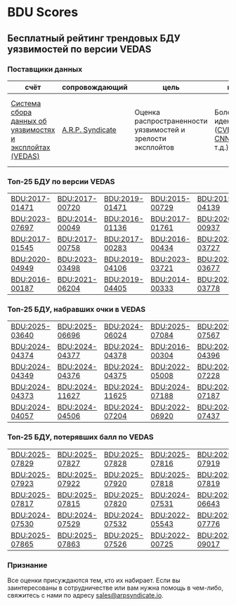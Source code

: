 
# BDU Scores
## Бесплатный рейтинг трендовых БДУ уязвимостей по версии VEDAS

### Поставщики данных
| счёт | cопровождающий | цель | покрытие | определение | частота |
| ----- | ---------- | ------- | -------- | ----------- | --------- |
| [Система сбора данных об уязвимостях и эксплойтах (VEDAS)](https://vedas.arpsyndicate.io) | [A.R.P. Syndicate](https://www.arpsyndicate.io) | Оценка распространенности уязвимостей и зрелости эксплойтов | Более 50 идентификаторов ([CVE](https://github.com/ARPSyndicate/cve-scores), [EUVD](https://github.com/ARPSyndicate/euvd-scores), [CNNVD](https://github.com/ARPSyndicate/cnnvd-scores), [BDU](https://github.com/ARPSyndicate/bdu-scores) и т.д.) | Аналитические данные с открытым исходным кодом (OSINT), полученные от [Exploit Observer](https://www.exploit.observer) | 6-8 часов |



<h3>Топ-25 БДУ по версии VEDAS</h3>

<table>
  <tr>
    <td><a href='https://vedas.arpsyndicate.io/?vuln=BDU:2017-01471'>BDU:2017-01471</a></td>
    <td><a href='https://vedas.arpsyndicate.io/?vuln=BDU:2017-00720'>BDU:2017-00720</a></td>
    <td><a href='https://vedas.arpsyndicate.io/?vuln=BDU:2019-01471'>BDU:2019-01471</a></td>
    <td><a href='https://vedas.arpsyndicate.io/?vuln=BDU:2015-00729'>BDU:2015-00729</a></td>
    <td><a href='https://vedas.arpsyndicate.io/?vuln=BDU:2015-04139'>BDU:2015-04139</a></td>
  </tr>
  <tr>
    <td><a href='https://vedas.arpsyndicate.io/?vuln=BDU:2023-07697'>BDU:2023-07697</a></td>
    <td><a href='https://vedas.arpsyndicate.io/?vuln=BDU:2014-00049'>BDU:2014-00049</a></td>
    <td><a href='https://vedas.arpsyndicate.io/?vuln=BDU:2016-01136'>BDU:2016-01136</a></td>
    <td><a href='https://vedas.arpsyndicate.io/?vuln=BDU:2017-01761'>BDU:2017-01761</a></td>
    <td><a href='https://vedas.arpsyndicate.io/?vuln=BDU:2020-00937'>BDU:2020-00937</a></td>
  </tr>
  <tr>
    <td><a href='https://vedas.arpsyndicate.io/?vuln=BDU:2017-01545'>BDU:2017-01545</a></td>
    <td><a href='https://vedas.arpsyndicate.io/?vuln=BDU:2017-00758'>BDU:2017-00758</a></td>
    <td><a href='https://vedas.arpsyndicate.io/?vuln=BDU:2017-00283'>BDU:2017-00283</a></td>
    <td><a href='https://vedas.arpsyndicate.io/?vuln=BDU:2016-00434'>BDU:2016-00434</a></td>
    <td><a href='https://vedas.arpsyndicate.io/?vuln=BDU:2023-03727'>BDU:2023-03727</a></td>
  </tr>
  <tr>
    <td><a href='https://vedas.arpsyndicate.io/?vuln=BDU:2020-04949'>BDU:2020-04949</a></td>
    <td><a href='https://vedas.arpsyndicate.io/?vuln=BDU:2023-03498'>BDU:2023-03498</a></td>
    <td><a href='https://vedas.arpsyndicate.io/?vuln=BDU:2019-04106'>BDU:2019-04106</a></td>
    <td><a href='https://vedas.arpsyndicate.io/?vuln=BDU:2023-03721'>BDU:2023-03721</a></td>
    <td><a href='https://vedas.arpsyndicate.io/?vuln=BDU:2023-03677'>BDU:2023-03677</a></td>
  </tr>
  <tr>
    <td><a href='https://vedas.arpsyndicate.io/?vuln=BDU:2016-00187'>BDU:2016-00187</a></td>
    <td><a href='https://vedas.arpsyndicate.io/?vuln=BDU:2021-06204'>BDU:2021-06204</a></td>
    <td><a href='https://vedas.arpsyndicate.io/?vuln=BDU:2019-04405'>BDU:2019-04405</a></td>
    <td><a href='https://vedas.arpsyndicate.io/?vuln=BDU:2014-00333'>BDU:2014-00333</a></td>
    <td><a href='https://vedas.arpsyndicate.io/?vuln=BDU:2023-03778'>BDU:2023-03778</a></td>
  </tr>
</table>


<h3>Топ-25 БДУ, набравших очки в VEDAS</h3>

<table>
  <tr>
    <td><a href='https://vedas.arpsyndicate.io/?vuln=BDU:2025-03640'>BDU:2025-03640</a></td>
    <td><a href='https://vedas.arpsyndicate.io/?vuln=BDU:2025-06696'>BDU:2025-06696</a></td>
    <td><a href='https://vedas.arpsyndicate.io/?vuln=BDU:2024-06024'>BDU:2024-06024</a></td>
    <td><a href='https://vedas.arpsyndicate.io/?vuln=BDU:2025-07084'>BDU:2025-07084</a></td>
    <td><a href='https://vedas.arpsyndicate.io/?vuln=BDU:2025-07567'>BDU:2025-07567</a></td>
  </tr>
  <tr>
    <td><a href='https://vedas.arpsyndicate.io/?vuln=BDU:2024-04374'>BDU:2024-04374</a></td>
    <td><a href='https://vedas.arpsyndicate.io/?vuln=BDU:2024-04377'>BDU:2024-04377</a></td>
    <td><a href='https://vedas.arpsyndicate.io/?vuln=BDU:2024-04378'>BDU:2024-04378</a></td>
    <td><a href='https://vedas.arpsyndicate.io/?vuln=BDU:2016-00304'>BDU:2016-00304</a></td>
    <td><a href='https://vedas.arpsyndicate.io/?vuln=BDU:2024-04396'>BDU:2024-04396</a></td>
  </tr>
  <tr>
    <td><a href='https://vedas.arpsyndicate.io/?vuln=BDU:2024-04349'>BDU:2024-04349</a></td>
    <td><a href='https://vedas.arpsyndicate.io/?vuln=BDU:2024-04376'>BDU:2024-04376</a></td>
    <td><a href='https://vedas.arpsyndicate.io/?vuln=BDU:2024-04375'>BDU:2024-04375</a></td>
    <td><a href='https://vedas.arpsyndicate.io/?vuln=BDU:2022-05008'>BDU:2022-05008</a></td>
    <td><a href='https://vedas.arpsyndicate.io/?vuln=BDU:2024-07228'>BDU:2024-07228</a></td>
  </tr>
  <tr>
    <td><a href='https://vedas.arpsyndicate.io/?vuln=BDU:2024-04373'>BDU:2024-04373</a></td>
    <td><a href='https://vedas.arpsyndicate.io/?vuln=BDU:2024-11627'>BDU:2024-11627</a></td>
    <td><a href='https://vedas.arpsyndicate.io/?vuln=BDU:2024-11625'>BDU:2024-11625</a></td>
    <td><a href='https://vedas.arpsyndicate.io/?vuln=BDU:2024-07188'>BDU:2024-07188</a></td>
    <td><a href='https://vedas.arpsyndicate.io/?vuln=BDU:2024-07187'>BDU:2024-07187</a></td>
  </tr>
  <tr>
    <td><a href='https://vedas.arpsyndicate.io/?vuln=BDU:2024-04057'>BDU:2024-04057</a></td>
    <td><a href='https://vedas.arpsyndicate.io/?vuln=BDU:2024-04506'>BDU:2024-04506</a></td>
    <td><a href='https://vedas.arpsyndicate.io/?vuln=BDU:2024-07204'>BDU:2024-07204</a></td>
    <td><a href='https://vedas.arpsyndicate.io/?vuln=BDU:2022-06920'>BDU:2022-06920</a></td>
    <td><a href='https://vedas.arpsyndicate.io/?vuln=BDU:2024-07437'>BDU:2024-07437</a></td>
  </tr>
</table>


<h3>Топ-25 БДУ, потерявших балл по VEDAS</h3>

<table>
  <tr>
    <td><a href='https://vedas.arpsyndicate.io/?vuln=BDU:2025-07829'>BDU:2025-07829</a></td>
    <td><a href='https://vedas.arpsyndicate.io/?vuln=BDU:2025-07827'>BDU:2025-07827</a></td>
    <td><a href='https://vedas.arpsyndicate.io/?vuln=BDU:2025-07828'>BDU:2025-07828</a></td>
    <td><a href='https://vedas.arpsyndicate.io/?vuln=BDU:2025-07816'>BDU:2025-07816</a></td>
    <td><a href='https://vedas.arpsyndicate.io/?vuln=BDU:2025-07919'>BDU:2025-07919</a></td>
  </tr>
  <tr>
    <td><a href='https://vedas.arpsyndicate.io/?vuln=BDU:2025-07923'>BDU:2025-07923</a></td>
    <td><a href='https://vedas.arpsyndicate.io/?vuln=BDU:2025-07922'>BDU:2025-07922</a></td>
    <td><a href='https://vedas.arpsyndicate.io/?vuln=BDU:2025-07920'>BDU:2025-07920</a></td>
    <td><a href='https://vedas.arpsyndicate.io/?vuln=BDU:2025-07818'>BDU:2025-07818</a></td>
    <td><a href='https://vedas.arpsyndicate.io/?vuln=BDU:2025-07819'>BDU:2025-07819</a></td>
  </tr>
  <tr>
    <td><a href='https://vedas.arpsyndicate.io/?vuln=BDU:2025-07817'>BDU:2025-07817</a></td>
    <td><a href='https://vedas.arpsyndicate.io/?vuln=BDU:2025-07815'>BDU:2025-07815</a></td>
    <td><a href='https://vedas.arpsyndicate.io/?vuln=BDU:2025-07820'>BDU:2025-07820</a></td>
    <td><a href='https://vedas.arpsyndicate.io/?vuln=BDU:2024-07531'>BDU:2024-07531</a></td>
    <td><a href='https://vedas.arpsyndicate.io/?vuln=BDU:2025-06643'>BDU:2025-06643</a></td>
  </tr>
  <tr>
    <td><a href='https://vedas.arpsyndicate.io/?vuln=BDU:2024-07530'>BDU:2024-07530</a></td>
    <td><a href='https://vedas.arpsyndicate.io/?vuln=BDU:2024-07529'>BDU:2024-07529</a></td>
    <td><a href='https://vedas.arpsyndicate.io/?vuln=BDU:2024-07532'>BDU:2024-07532</a></td>
    <td><a href='https://vedas.arpsyndicate.io/?vuln=BDU:2022-05543'>BDU:2022-05543</a></td>
    <td><a href='https://vedas.arpsyndicate.io/?vuln=BDU:2025-07776'>BDU:2025-07776</a></td>
  </tr>
  <tr>
    <td><a href='https://vedas.arpsyndicate.io/?vuln=BDU:2025-07865'>BDU:2025-07865</a></td>
    <td><a href='https://vedas.arpsyndicate.io/?vuln=BDU:2025-07863'>BDU:2025-07863</a></td>
    <td><a href='https://vedas.arpsyndicate.io/?vuln=BDU:2025-07526'>BDU:2025-07526</a></td>
    <td><a href='https://vedas.arpsyndicate.io/?vuln=BDU:2022-00725'>BDU:2022-00725</a></td>
    <td><a href='https://vedas.arpsyndicate.io/?vuln=BDU:2023-09017'>BDU:2023-09017</a></td>
  </tr>
</table>


### Признание
Все оценки присуждаются тем, кто их набирает.
Если вы заинтересованы в сотрудничестве или вам нужна помощь в чем-либо, свяжитесь с нами по адресу [sales@arpsyndicate.io](mailto:sales@arpsyndicate.io).

